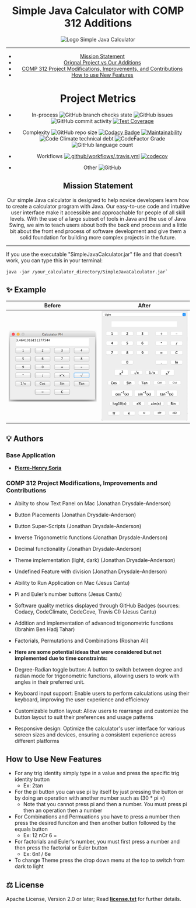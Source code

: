 <div align="center">

# Simple Java Calculator with COMP 312 Additions

![Logo Simple Java Calculator](logo.png)

---
 - [Mission Statement](#Mission_Statement)
 - [Orignal Project vs Our Additions](#Look_Comparison)
 - [COMP 312 Project Modifications, Improvements, and Contributions](#COMP_312_Project_Modifications)
 - [How to use New Features](#How_to_new_features)
 

 
 # Project Metrics

- In-process
![GitHub branch checks state](https://img.shields.io/github/checks-status/JESUSC1/Simple-Java-Calculator/master)
![GitHub issues](https://img.shields.io/github/issues-raw/JESUSC1/Simple-Java-Calculator)
![GitHub commit activity](https://img.shields.io/github/commit-activity/m/JESUSC1/Simple-Java-Calculator)
[![Test Coverage](https://api.codeclimate.com/v1/badges/e644d4971ca9323a13ce/test_coverage)](https://codeclimate.com/github/JESUSC1/Simple-Java-Calculator/test_coverage)

-  Complexity
![GitHub repo size](https://img.shields.io/github/repo-size/JESUSC1/Simple-Java-Calculator)
[![Codacy Badge](https://app.codacy.com/project/badge/Grade/353a246a5bd04977abe37351c2ee0f20)](https://app.codacy.com/gh/JESUSC1/Simple-Java-Calculator/dashboard?utm_source=gh&utm_medium=referral&utm_content=&utm_campaign=Badge_grade)
[![Maintainability](https://api.codeclimate.com/v1/badges/e644d4971ca9323a13ce/maintainability)](https://codeclimate.com/github/JESUSC1/Simple-Java-Calculator/maintainability)
![Code Climate technical debt](https://img.shields.io/codeclimate/tech-debt/JESUSC1/Simple-Java-Calculator)
![CodeFactor Grade](https://img.shields.io/codefactor/grade/github/jesusc1/simple-java-calculator?label=code%20quality)
![GitHub language count](https://img.shields.io/github/languages/count/JESUSC1/Simple-Java-Calculator)

- Workflows
[![.github/workflows/.travis.yml](https://github.com/JESUSC1/Simple-Java-Calculator/actions/workflows/.travis.yml/badge.svg)](https://github.com/JESUSC1/Simple-Java-Calculator/actions/workflows/.travis.yml)
[![codecov](https://codecov.io/gh/JESUSC1/Simple-Java-Calculator/branch/master/graph/badge.svg)](https://codecov.io/gh/JESUSC1/Simple-Java-Calculator)

- Other
![GitHub](https://img.shields.io/github/license/JESUSC1/Simple-Java-Calculator)

<a name="Mission_Statement"></a>
## Mission Statement

Our simple Java calculator is designed to help novice developers learn how to create a calculator program with Java. Our easy-to-use code and intuitive user interface make it accessible and approachable for people of all skill levels. With the use of a large subset of tools in Java and the use of Java Swing, we aim to teach users about both the back end process and a little bit about the front end process of software development and give them a solid foundation for building more complex projects in the future.


---
  
</div>

If you use the executable "SimpleJavaCalculator.jar" file and that doesn't work, you can type this in your terminal:

```shell
java -jar /your_calculator_directory/SimpleJavaCalculator.jar`
```
<a name="Look_Comparison"></a>
## :sparkles: Example

Before                     |  After
:-------------------------:|:-------------------------:
<img src="Screenshots/screenshot.png" width="425"/>  |  <img src="Screenshots/screenshot3.png" width="425"/>



## 💡 Authors

### Base Application

- **[Pierre-Henry Soria](https://ph7.me)**

<a name="COMP_312_Project_Modifications"></a>
### COMP 312 Project Modifications, Improvements and Contributions
- Abilty to show Text Panel on Mac (Jonathan Drysdale-Anderson)
- Button Placements (Jonathan Drysdale-Anderson)
- Button Super-Scripts (Jonathan Drysdale-Anderson)
- Inverse Trigonometric functions (Jonathan Drysdale-Anderson)
- Decimal functionality (Jonathan Drysdale-Anderson)
- Theme implementation (light, dark) (Jonathan Drysdale-Anderson)
- Undefined Feature with division (Jonathan Drysdale-Anderson)
- Ability to Run Application on Mac (Jesus Cantu)
- Pi and Euler’s number buttons (Jesus Cantu)
- Software quality metrics displayed through GitHub Badges (sources: Codacy, CodeClimate, CodeCove, Travis CI) (Jesus Cantu)
- Addition and implementation of advanced trigonometric functions (Ibrahim Ben Hadj Tahar)
- Factorials, Permutations and Combinations (Roshan Ali)

- **Here are some potential ideas that were considered but not implemented due to time constraints:**
- Degree-Radian toggle button: A button to switch between degree and radian mode for trigonometric functions, allowing users to work with angles in their preferred unit.
- Keyboard input support: Enable users to perform calculations using their keyboard, improving the user experience and efficiency
- Customizable button layout: Allow users to rearrange and customize the button layout to suit their preferences and usage patterns
- Responsive design: Optimize the calculator's user interface for various screen sizes and devices, ensuring a consistent experience across different platforms

<a name="How_to_new_features"></a>
## How to Use New Features
- For any trig identity simply type in a value and press the specific trig identity button
  - Ex: 2tan
- For the pi button you can use pi by itself by just pressing the button or by doing an operation with another number such as (30 * pi =)
  - Note that you cannot press pi and then a number. You must press pi then an operation then a number
- For Combinations and Permuations you have to press a number then press the desired funciton and then another button followed by the equals button
  - Ex: 12 nCr 6 =
- For factorials and Euler's number, you must first press a number and then press the factorial or Euler button
  - Ex: 6n! / 6e
- To change Theme press the drop down menu at the top to switch from dark to light

## ⚖️ License

Apache License, Version 2.0 or later; Read **[license.txt](./license.txt)** for further details.
